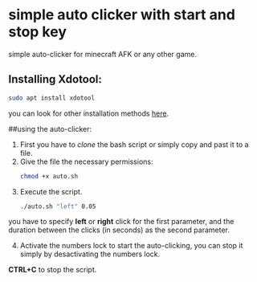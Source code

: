 # simple auto clicker with start and stop key
simple auto-clicker for minecraft AFK or any other game.

## Installing Xdotool:

```bash
sudo apt install xdotool
```

you can look for other installation methods [here](https://github.com/jordansissel/xdotool#installation=).

##using the auto-clicker:

1. First you have to _clone_ the bash script or simply copy and past it to a file.
2. Give the file the necessary permissions:
    ```bash
    chmod +x auto.sh
    ```
3. Execute the script.
    ```bash
    ./auto.sh "left" 0.05
    ```
  you have to specify **left** or **right** click for the first parameter, and the duration between the clicks (in seconds) as the second parameter.
  
4. Activate the numbers lock to start the auto-clicking, you can stop it simply by desactivating the numbers lock.

**CTRL+C** to stop the script.

